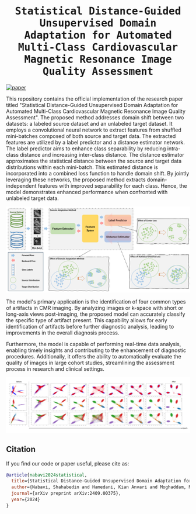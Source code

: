<div align="center">

<samp>

<h1> Statistical Distance-Guided Unsupervised Domain Adaptation for Automated Multi-Class Cardiovascular Magnetic Resonance Image Quality Assessment </h1>

[//]: # (<h4>  </h4>)

</samp>   

</div> 

[![paper](https://img.shields.io/badge/arXiv-Paper-<COLOR>.svg)](https://arxiv.org/abs/2409.00375)


This repository contains the official implementation of the research paper titled "Statistical Distance-Guided Unsupervised Domain Adaptation for Automated Multi-Class Cardiovascular Magnetic Resonance Image Quality Assessment". The proposed method addresses domain shift between two datasets: a labeled source dataset and an unlabeled target dataset. It employs a convolutional neural network to extract features from shuffled mini-batches composed of both source and target data. The extracted features are utilized by a label predictor and a distance estimator network. The label predictor aims to enhance class separability by reducing intra-class distance and increasing inter-class distance. The distance estimator approximates the statistical distance between the source and target data distributions within each mini-batch. This estimated distance is incorporated into a combined loss function to handle domain shift. By jointly leveraging these networks, the proposed method extracts domain-independent features with improved separability for each class. Hence, the model demonstrates enhanced performance when confronted with unlabeled target data. 

<p align="center">
  <img src="images/PROPOSED_METHOD.png" width="800"/>
</p>

The model's primary application is the identification of four common types of artifacts in CMR imaging. By analyzing images or k-space with short or long-axis views post-imaging, the proposed model can accurately classify the specific type of artifact present. This capability allows for early identification of artifacts before further diagnostic analysis, leading to improvements in the overall diagnosis process.

Furthermore, the model is capable of performing real-time data analysis, enabling timely insights and contributing to the enhancement of diagnostic procedures. Additionally, it offers the ability to automatically evaluate the quality of images in large cohort studies, streamlining the assessment process in research and clinical settings.

<p align="center">
  <img src="images/BA.svg" width="800"/>
</p>

## Citation

If you find our code or paper useful, please cite as:

```bibtex
@article{nabavi2024statistical,
  title={Statistical Distance-Guided Unsupervised Domain Adaptation for Automated Multi-Class Cardiovascular Magnetic Resonance Image Quality Assessment},
  author={Nabavi, Shahabedin and Hamedani, Kian Anvari and Moghaddam, Mohsen Ebrahimi and Abin, Ahmad Ali and Frangi, Alejandro F},
  journal={arXiv preprint arXiv:2409.00375},
  year={2024}
}
```
